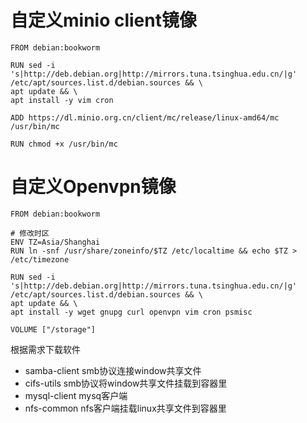 # 自定义minio client镜像
```DockeFile
FROM debian:bookworm

RUN sed -i 's|http://deb.debian.org|http://mirrors.tuna.tsinghua.edu.cn/|g' /etc/apt/sources.list.d/debian.sources && \
apt update && \
apt install -y vim cron

ADD https://dl.minio.org.cn/client/mc/release/linux-amd64/mc /usr/bin/mc

RUN chmod +x /usr/bin/mc
```

# 自定义Openvpn镜像
```DockeFile
FROM debian:bookworm

# 修改时区
ENV TZ=Asia/Shanghai
RUN ln -snf /usr/share/zoneinfo/$TZ /etc/localtime && echo $TZ > /etc/timezone

RUN sed -i 's|http://deb.debian.org|http://mirrors.tuna.tsinghua.edu.cn/|g' /etc/apt/sources.list.d/debian.sources && \
apt update && \
apt install -y wget gnupg curl openvpn vim cron psmisc

VOLUME ["/storage"]
```
根据需求下载软件
- samba-client smb协议连接window共享文件
- cifs-utils smb协议将window共享文件挂载到容器里
- mysql-client  mysq客户端
- nfs-common nfs客户端挂载linux共享文件到容器里